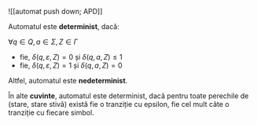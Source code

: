 ![[automat push down; APD]]

Automatul este **determinist**, dacă:

$\forall q\in Q,a\in\Sigma,Z\in\Gamma$
- fie, $\delta(q,\varepsilon,Z)=0$ și $\delta(q,a,Z)\le1$
- fie, $\delta(q,\varepsilon,Z)=1$ și $\delta(q,a,Z)=0$

Altfel, automatul este **nedeterminist**.

În alte **cuvinte**, automatul este determinist, dacă pentru toate perechile de (stare, stare stivă) există fie o tranziție cu epsilon, fie cel mult câte o tranziție cu fiecare simbol.
